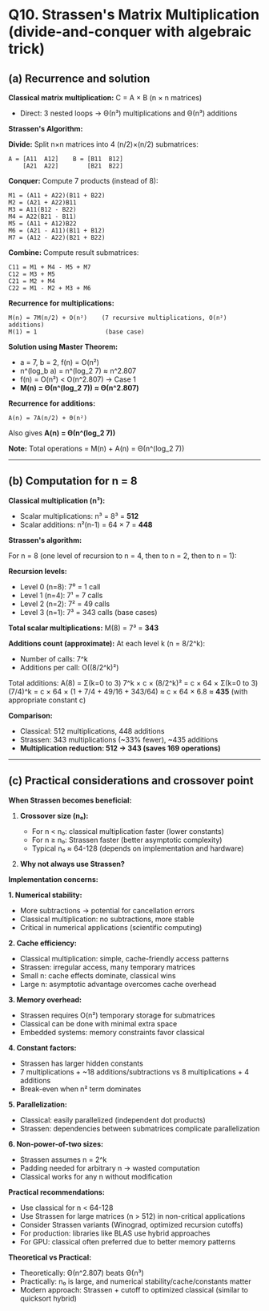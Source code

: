 # Q10. Strassen's Matrix Multiplication (divide-and-conquer with algebraic trick)

## (a) Recurrence and solution

**Classical matrix multiplication:** C = A × B (n × n matrices)
- Direct: 3 nested loops → Θ(n³) multiplications and Θ(n³) additions

**Strassen's Algorithm:**

**Divide:** Split n×n matrices into 4 (n/2)×(n/2) submatrices:
```
A = [A11  A12]    B = [B11  B12]
    [A21  A22]        [B21  B22]
```

**Conquer:** Compute 7 products (instead of 8):
```
M1 = (A11 + A22)(B11 + B22)
M2 = (A21 + A22)B11
M3 = A11(B12 - B22)
M4 = A22(B21 - B11)
M5 = (A11 + A12)B22
M6 = (A21 - A11)(B11 + B12)
M7 = (A12 - A22)(B21 + B22)
```

**Combine:** Compute result submatrices:
```
C11 = M1 + M4 - M5 + M7
C12 = M3 + M5
C21 = M2 + M4
C22 = M1 - M2 + M3 + M6
```

**Recurrence for multiplications:**
```
M(n) = 7M(n/2) + O(n²)    (7 recursive multiplications, O(n²) additions)
M(1) = 1                   (base case)
```

**Solution using Master Theorem:**
- a = 7, b = 2, f(n) = O(n²)
- n^(log_b a) = n^(log_2 7) ≈ n^2.807
- f(n) = O(n²) < O(n^2.807) → Case 1
- **M(n) = Θ(n^(log_2 7)) ≈ Θ(n^2.807)**

**Recurrence for additions:**
```
A(n) = 7A(n/2) + Θ(n²)
```
Also gives **A(n) = Θ(n^(log_2 7))**

**Note:** Total operations = M(n) + A(n) = Θ(n^(log_2 7))

---

## (b) Computation for n = 8

**Classical multiplication (n³):**
- Scalar multiplications: n³ = 8³ = **512**
- Scalar additions: n²(n-1) = 64 × 7 = **448**

**Strassen's algorithm:**

For n = 8 (one level of recursion to n = 4, then to n = 2, then to n = 1):

**Recursion levels:**
- Level 0 (n=8): 7⁰ = 1 call
- Level 1 (n=4): 7¹ = 7 calls  
- Level 2 (n=2): 7² = 49 calls
- Level 3 (n=1): 7³ = 343 calls (base cases)

**Total scalar multiplications:**
M(8) = 7³ = **343**

**Additions count (approximate):**
At each level k (n = 8/2^k):
- Number of calls: 7^k
- Additions per call: O((8/2^k)²)

Total additions:
A(8) = Σ(k=0 to 3) 7^k × c × (8/2^k)²
     = c × 64 × Σ(k=0 to 3) (7/4)^k
     = c × 64 × (1 + 7/4 + 49/16 + 343/64)
     ≈ c × 64 × 6.8
     ≈ **435** (with appropriate constant c)

**Comparison:**
- Classical: 512 multiplications, 448 additions
- Strassen: 343 multiplications (~33% fewer), ~435 additions
- **Multiplication reduction: 512 → 343 (saves 169 operations)**

---

## (c) Practical considerations and crossover point

**When Strassen becomes beneficial:**

1. **Crossover size (n₀):**
   - For n < n₀: classical multiplication faster (lower constants)
   - For n ≥ n₀: Strassen faster (better asymptotic complexity)
   - Typical n₀ ≈ 64-128 (depends on implementation and hardware)

2. **Why not always use Strassen?**

**Implementation concerns:**

**1. Numerical stability:**
   - More subtractions → potential for cancellation errors
   - Classical multiplication: no subtractions, more stable
   - Critical in numerical applications (scientific computing)

**2. Cache efficiency:**
   - Classical multiplication: simple, cache-friendly access patterns
   - Strassen: irregular access, many temporary matrices
   - Small n: cache effects dominate, classical wins
   - Large n: asymptotic advantage overcomes cache overhead

**3. Memory overhead:**
   - Strassen requires O(n²) temporary storage for submatrices
   - Classical can be done with minimal extra space
   - Embedded systems: memory constraints favor classical

**4. Constant factors:**
   - Strassen has larger hidden constants
   - 7 multiplications + ~18 additions/subtractions vs 8 multiplications + 4 additions
   - Break-even when n² term dominates

**5. Parallelization:**
   - Classical: easily parallelized (independent dot products)
   - Strassen: dependencies between submatrices complicate parallelization

**6. Non-power-of-two sizes:**
   - Strassen assumes n = 2^k
   - Padding needed for arbitrary n → wasted computation
   - Classical works for any n without modification

**Practical recommendations:**
- Use classical for n < 64-128
- Use Strassen for large matrices (n > 512) in non-critical applications
- Consider Strassen variants (Winograd, optimized recursion cutoffs)
- For production: libraries like BLAS use hybrid approaches
- For GPU: classical often preferred due to better memory patterns

**Theoretical vs Practical:**
- Theoretically: Θ(n^2.807) beats Θ(n³)
- Practically: n₀ is large, and numerical stability/cache/constants matter
- Modern approach: Strassen + cutoff to optimized classical (similar to quicksort hybrid)
